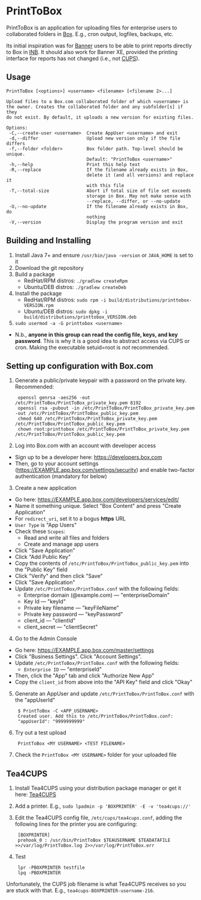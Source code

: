 # PrintToBox
PrintToBox is an application for uploading files for enterprise users to collaborated folders in 
[Box](https://www.box.com). E.g., cron output, logfiles, backups, etc.

Its initial inspiration was for [Banner](http://www.ellucian.com/student-information-system/) users to be able to 
print reports directly to Box in [INB](http://banner.wikia.com/wiki/Internet_Native_Banner). It should also work for 
Banner XE, provided the printing interface for reports has not changed (i.e., not [CUPS](https://cups.org/)).

## Usage
```
PrintToBox [<options>] <username> <filename> [<filename 2>...]

Upload files to a Box.com collaborated folder of which <username> is
the owner. Creates the collaborated folder and any subfolder[s] if they
do not exist. By default, it uploads a new version for existing files.

Options:
 -C,--create-user <username>  Create AppUser <username> and exit
 -d,--differ                  Upload new version only if the file differs
 -f,--folder <folder>         Box folder path. Top-level should be unique.
                              Default: "PrintToBox <username>"
 -h,--help                    Print this help text
 -R,--replace                 If the filename already exists in Box,
                              delete it (and all versions) and replace it
                              with this file
 -T,--total-size              Abort if total size of file set exceeds
                              storage in Box. May not make sense with
                              --replace, --differ, or --no-update
 -U,--no-update               If the filename already exists in Box, do
                              nothing
 -V,--version                 Display the program version and exit
```

## Building and Installing
1. Install Java 7+ and ensure `/usr/bin/java -version` or `JAVA_HOME` is set to it
2. Download the git repository
3. Build a package
   * RedHat/RPM distros: `./gradlew createRpm`
   * Ubuntu/DEB distros: `./gradlew createDeb`
4. Install the package
   * RedHat/RPM distros: `sudo rpm -i build/distributions/printtobox-VERSION.rpm`
   * Ubuntu/DEB distros: `sudo dpkg -i build/distributions/printtobox_VERSION.deb`
5. `sudo usermod -a -G printtobox <username>`
 * N.b., **anyone in this group can read the config file, keys, and key password**. This is why it is a good idea to
 abstract access via CUPS or cron. Making the executable setuid=root is *not* recommended.
 
## Setting up configuration with Box.com
1. Generate a public/private keypair with a password on the private key. Recommended:

        openssl genrsa -aes256 -out /etc/PrintToBox/PrintToBox_private_key.pem 8192
        openssl rsa -pubout -in /etc/PrintToBox/PrintToBox_private_key.pem -out /etc/PrintToBox/PrintToBox_public_key.pem
        chmod 640 /etc/PrintToBox/PrintToBox_private_key.pem /etc/PrintToBox/PrintToBox_public_key.pem
        chown root:printtobox /etc/PrintToBox/PrintToBox_private_key.pem /etc/PrintToBox/PrintToBox_public_key.pem

2. Log into Box.com with an account with developer access
 * Sign up to be a developer here: https://developers.box.com
 * Then, go to your account settings (https://EXAMPLE.app.box.com/settings/security) and enable two-factor authentication (mandatory for below)
3. Create a new application
 * Go here: https://EXAMPLE.app.box.com/developers/services/edit/
 * Name it something unique. Select "Box Content" and press "Create Application"
 * For `redirect_uri`, set it to a bogus **https** URL
 * `User Type` is "App Users"
 * Check these `Scopes`:
   * Read and write all files and folders
   * Create and manage app users
 * Click "Save Application"
 * Click "Add Public Key"
 * Copy the contents of `/etc/PrintToBox/PrintToBox_public_key.pem` into the "Public Key" field
 * Click "Verify" and then click "Save"
 * Click "Save Application"
 * Update `/etc/PrintToBox/PrintToBox.conf` with the following fields:
   * Enterprise domain (@example.com) &mdash; "enterpriseDomain"
   * Key Id &mdash; "keyId"
   * Private key filename &mdash; "keyFileName"
   * Private key password &mdash; "keyPassword"
   * client_id &mdash; "clientId"
   * client_secret &mdash; "clientSecret"
4. Go to the Admin Console
 * Go here: https://EXAMPLE.app.box.com/master/settings
 * Click "Business Settings". Click "Account Settings".
 * Update `/etc/PrintToBox/PrintToBox.conf` with the following fields:
   * `Enterprise ID` &mdash; "enterpriseId" 
 * Then, click the "App" tab and click "Authorize New App"
 * Copy the `client_id` from above into the "API Key" field and click "Okay"
5. Generate an AppUser and update `/etc/PrintToBox/PrintToBox.conf` with the "appUserId"

        $ PrintToBox -C <APP_USERNAME>
        Created user. Add this to /etc/PrintToBox/PrintToBox.conf:
        "appUserId": "9999999999" 

6. Try out a test upload

        PrintToBox <MY USERNAME> <TEST FILENAME>

7. Check the `PrintToBox <MY USERNAME>` folder for your uploaded file

## Tea4CUPS
1. Install Tea4CUPS using your distribution package manager or get it here: [Tea4CUPS](http://www.pykota.com/software/tea4cups)
2. Add a printer. E.g., `sudo lpadmin -p 'BOXPRINTER' -E -v 'tea4cups://'`
3. Edit the Tea4CUPS config file, `/etc/cups/tea4cups.conf`, adding the following lines for the printer you are configuring:
        
        [BOXPRINTER]
        prehook_0 : /usr/bin/PrintToBox $TEAUSERNAME $TEADATAFILE >>/var/log/PrintToBox.log 2>>/var/log/PrintToBox.err
        
4. Test
        
        lpr -PBOXPRINTER testfile
        lpq -PBOXPRINTER

Unfortunately, the CUPS job filename is what Tea4CUPS receives so you are stuck with that. E.g., `tea4cups-BOXPRINTER-username-216`.
